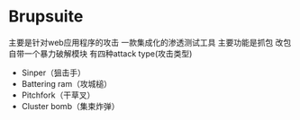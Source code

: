 # Brupsuite

主要是针对web应用程序的攻击 一款集成化的渗透测试工具 主要功能是抓包 改包 自带一个暴力破解模块 有四种attack type(攻击类型)

* Sinper（狙击手）
* Battering ram（攻城槌）
* Pitchfork（干草叉）
* Cluster bomb（集束炸弹）
